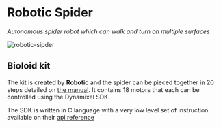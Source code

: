 # Robotic Spider
*Autonomous spider robot which can walk and turn on multiple surfaces*

![robotic-sipder](http://camille.mizony.com/img/portfolio/p2.png)

## Bioloid kit

The kit is created by **Robotic** and the spider can be pieced together in 20 steps detailed on 
[the manual](BIO_PRM_KingSpider_ASM_EN.pdf).
It contains 18 motors that each can be controlled using the Dynamixel SDK.

The SDK is written in C language with a very low level set of instruction available on their 
[api reference](http://support.robotis.com/en/software/dynamixel_sdk/api_reference.htm)
